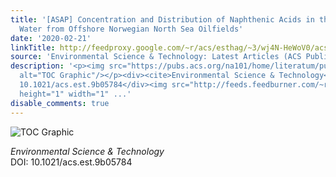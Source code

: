 ```yaml
---
title: '[ASAP] Concentration and Distribution of Naphthenic Acids in the Produced
  Water from Offshore Norwegian North Sea Oilfields'
date: '2020-02-21'
linkTitle: http://feedproxy.google.com/~r/acs/esthag/~3/wj4N-HeWoV0/acs.est.9b05784
source: 'Environmental Science & Technology: Latest Articles (ACS Publications)'
description: '<p><img src="https://pubs.acs.org/na101/home/literatum/publisher/achs/journals/content/esthag/0/esthag.ahead-of-print/acs.est.9b05784/20200221/images/medium/es9b05784_0005.gif"
  alt="TOC Graphic"/></p><div><cite>Environmental Science & Technology</cite></div><div>DOI:
  10.1021/acs.est.9b05784</div><img src="http://feeds.feedburner.com/~r/acs/esthag/~4/wj4N-HeWoV0"
  height="1" width="1" ...'
disable_comments: true
---
```

<p><img src="https://pubs.acs.org/na101/home/literatum/publisher/achs/journals/content/esthag/0/esthag.ahead-of-print/acs.est.9b05784/20200221/images/medium/es9b05784_0005.gif" alt="TOC Graphic"/></p><div><cite>Environmental Science & Technology</cite></div><div>DOI: 10.1021/acs.est.9b05784</div><img src="http://feeds.feedburner.com/~r/acs/esthag/~4/wj4N-HeWoV0" height="1" width="1" ...